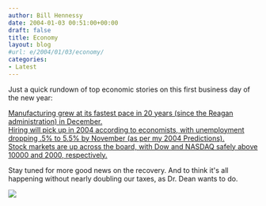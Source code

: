 ```yaml
---
author: Bill Hennessy
date: 2004-01-03 00:51:00+00:00
draft: false
title: Economy
layout: blog
#url: e/2004/01/03/economy/
categories:
- Latest
---
```


Just a quick rundown of top economic stories on this first business day of the new year:   
  
[Manufacturing grew at its fastest pace in 20 years (since the Reagan administration) in December.](https://online.wsj.com/article/0,,SB107305563267857700,00.html?mod=home_whats_news_us)  
[Hiring will pick up in 2004 according to economists, with unemployment dropping .5% to 5.5% by November (as per my 2004 Predictions).](https://online.wsj.com/article/0,,SB107290591855878500,00.html?mod=home_whats_news_us)  
[Stock markets are up across the board, with Dow and NASDAQ safely above 10000 and 2000, respectively.](https://online.wsj.com/article/0,,SB10730472225886100,00.html?mod=home_whats_news_us)  


Stay tuned for more good news on the recovery. And to think it's all happening without nearly doubling our taxes, as Dr. Dean wants to do. 

![](https://blog.billhennessy.com/aggbug.aspx?PostID=811)

